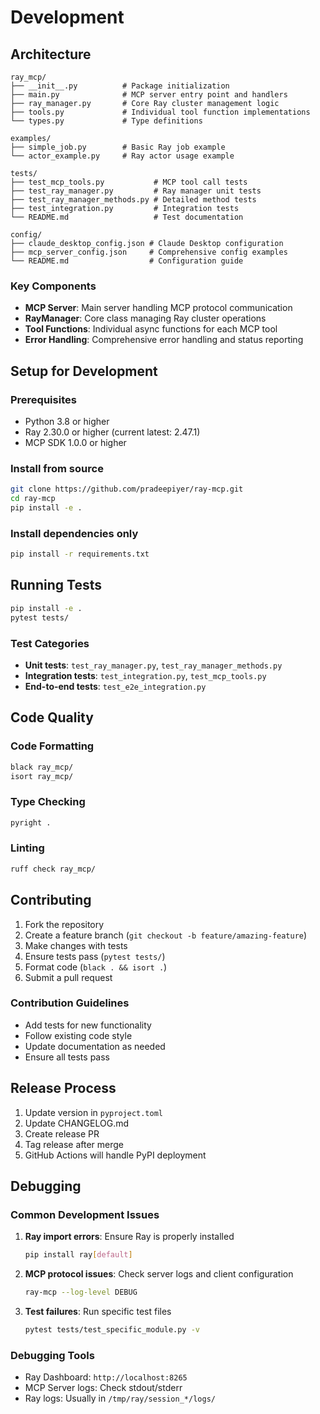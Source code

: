 # Development

## Architecture

```
ray_mcp/
├── __init__.py          # Package initialization
├── main.py              # MCP server entry point and handlers
├── ray_manager.py       # Core Ray cluster management logic
├── tools.py             # Individual tool function implementations
└── types.py             # Type definitions

examples/
├── simple_job.py        # Basic Ray job example
└── actor_example.py     # Ray actor usage example

tests/
├── test_mcp_tools.py           # MCP tool call tests
├── test_ray_manager.py         # Ray manager unit tests
├── test_ray_manager_methods.py # Detailed method tests
├── test_integration.py         # Integration tests
└── README.md                   # Test documentation

config/
├── claude_desktop_config.json # Claude Desktop configuration
├── mcp_server_config.json     # Comprehensive config examples
└── README.md                  # Configuration guide
```

### Key Components

- **MCP Server**: Main server handling MCP protocol communication
- **RayManager**: Core class managing Ray cluster operations
- **Tool Functions**: Individual async functions for each MCP tool
- **Error Handling**: Comprehensive error handling and status reporting

## Setup for Development

### Prerequisites
- Python 3.8 or higher
- Ray 2.30.0 or higher (current latest: 2.47.1)
- MCP SDK 1.0.0 or higher

### Install from source
```bash
git clone https://github.com/pradeepiyer/ray-mcp.git
cd ray-mcp
pip install -e .
```

### Install dependencies only
```bash
pip install -r requirements.txt
```

## Running Tests
```bash
pip install -e .
pytest tests/
```

### Test Categories
- **Unit tests**: `test_ray_manager.py`, `test_ray_manager_methods.py`
- **Integration tests**: `test_integration.py`, `test_mcp_tools.py`
- **End-to-end tests**: `test_e2e_integration.py`

## Code Quality

### Code Formatting
```bash
black ray_mcp/
isort ray_mcp/
```

### Type Checking
```bash
pyright .
```

### Linting
```bash
ruff check ray_mcp/
```

## Contributing

1. Fork the repository
2. Create a feature branch (`git checkout -b feature/amazing-feature`)
3. Make changes with tests
4. Ensure tests pass (`pytest tests/`)
5. Format code (`black . && isort .`)
6. Submit a pull request

### Contribution Guidelines
- Add tests for new functionality
- Follow existing code style
- Update documentation as needed
- Ensure all tests pass

## Release Process

1. Update version in `pyproject.toml`
2. Update CHANGELOG.md
3. Create release PR
4. Tag release after merge
5. GitHub Actions will handle PyPI deployment

## Debugging

### Common Development Issues

1. **Ray import errors**: Ensure Ray is properly installed
   ```bash
   pip install ray[default]
   ```

2. **MCP protocol issues**: Check server logs and client configuration
   ```bash
   ray-mcp --log-level DEBUG
   ```

3. **Test failures**: Run specific test files
   ```bash
   pytest tests/test_specific_module.py -v
   ```

### Debugging Tools

- Ray Dashboard: `http://localhost:8265`
- MCP Server logs: Check stdout/stderr
- Ray logs: Usually in `/tmp/ray/session_*/logs/` 